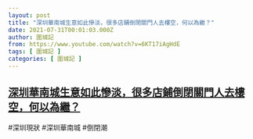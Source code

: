 ```yaml
---
layout: post
title: "深圳華南城生意如此慘淡，很多店鋪倒閉關門人去樓空，何以為繼？"
date: 2021-07-31T00:01:03.000Z
author: 圍城記
from: https://www.youtube.com/watch?v=6KT17iAgHdE
tags: [ 圍城記 ]
categories: [ 圍城記 ]
---
```

<!--1627689663000-->
[深圳華南城生意如此慘淡，很多店鋪倒閉關門人去樓空，何以為繼？](https://www.youtube.com/watch?v=6KT17iAgHdE)
------

<div>
#深圳現狀 #深圳華南城 #倒閉潮
</div>
